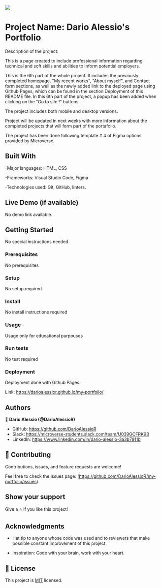 ![](https://img.shields.io/badge/Microverse-blueviolet)

# Project Name: Dario Alessio's Portfolio 

Description of the project:

This is a page created to include professional information regarding technical and soft skills and abilities to inform potential employers.

This is the 6th part of the whole project. It includes the previously completed homepage, "My recent works", "About myself", and Contact form sections, as well as the newly added link to the deployed page using Github Pages, which can be found in the section Deployment of this README file. In this 6th part of the project, a popup has been added when clicking on the "Go to site !" buttons.

The project includes both mobile and desktop versions.

Project will be updated in next weeks with more information about the completed projects that will form part of the portafolio.

The project has been done following template # 4 of Figma options provided by Microverse.

## Built With

-Major languages: HTML, CSS

-Frameworks: Visual Studio Code, Figma

-Technologies used: Git, GitHub, linters.

## Live Demo (if available)

No demo link available.


## Getting Started

No special instructions needed

### Prerequisites

No prerequisites

### Setup

No setup required

### Install

No install instructions required

### Usage

Usage only for educational purpouses

### Run tests

No test required

### Deployment

Deployment done with Github Pages.

Link: https://darioalessior.github.io/my-portfolio/

## Authors

👤 **Dario Alessio (@DarioAlessioR)**

- GitHub: https://github.com/DarioAlessioR
- Slack: https://microverse-students.slack.com/team/U039GCFRK9B
- LinkedIn: https://www.linkedin.com/in/dario-alessio-3a3b7911b

## 🤝 Contributing

Contributions, issues, and feature requests are welcome!

Feel free to check the issues page: (https://github.com/DarioAlessioR/my-portfolio/issues).

## Show your support

Give a ⭐️ if you like this project!

## Acknowledgments

- Hat tip to anyone whose code was used and to reviewers that make possible constant improvement of this project.

- Inspiration: Code with your brain, work with your heart.

## 📝 License

This project is [MIT](./MIT.md) licensed.
